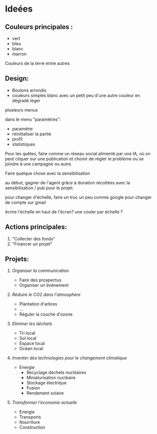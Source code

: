 # Ideées

## Couleurs principales :
 - vert
 - bleu
 - blanc
 - marron

Couleurs de la terre entre autres


## Design:
- Boutons arrondis
- couleurs simples blanc avec un petit peu d'une autre couleur en dégradé léger


plusieurs menus

dans le menu "paramètres":
- paramètre
- réinitialiser la partie
- profil
- statistiques

Pour les quêtes, faire comme un réseau social alimenté par une IA, où on peut cliquer sur une publication et choisir de règler le problème ou se joindre à une campagne ou autre.


Faire quelque chose avec la sensibilisation

au début, gagner de l'agent grâce à  donation récoltées avec la sensibilisation / pub pour le projet.

pour changer d'échelle, faire un truc un peu comme google pour changer de compte sur gmail

écrire l'échelle en haut de l'écran? une couler par échelle ?



## Actions principales:

1) "Collecter des fonds"
2) "Financer un projet"

## Projets:

1. *Organiser la communication*
   - Faire des prospectus
   - Organiser un événement


2. *Réduire le CO2 dans l'atmosphère*
    - Plantation d'arbres
    - ...
    - Réguler la couche d'ozone

3. *Eliminer les déchets*
    - Tri local
    - Sol local
    - Espace local
    - Océan local

4. *Inventer des technologies pour le changement climatique*
    - Energie
       - Recyclage déchets nucléaires
       - Miniaturisation nucléaire
       - Stockage électrique
       - Fusion
       - Rendement solaire

5. *Transformer l'économie actuelle*
    - Energie
    - Transports
    - Nourriture
    - Construction

